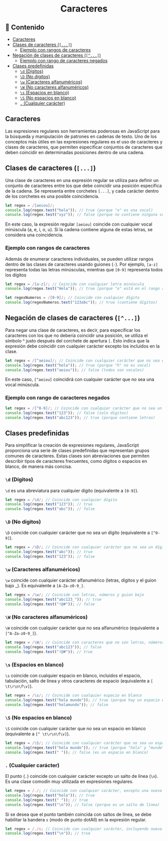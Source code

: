 <h1 align='center'>Caracteres</h1>

<h2>📑 Contenido</h2>

- [Caracteres](#caracteres)
- [Clases de caracteres (`[...]`)](#clases-de-caracteres-)
  - [Ejemplo con rangos de caracteres](#ejemplo-con-rangos-de-caracteres)
- [Negación de clases de caracteres (`[^...]`)](#negación-de-clases-de-caracteres-)
  - [Ejemplo con rango de caracteres negados](#ejemplo-con-rango-de-caracteres-negados)
- [Clases predefinidas](#clases-predefinidas)
  - [`\d` (Dígitos)](#d-dígitos)
  - [`\D` (No dígitos)](#d-no-dígitos)
  - [`\w` (Caracteres alfanuméricos)](#w-caracteres-alfanuméricos)
  - [`\W` (No caracteres alfanuméricos)](#w-no-caracteres-alfanuméricos)
  - [`\s` (Espacios en blanco)](#s-espacios-en-blanco)
  - [`\S` (No espacios en blanco)](#s-no-espacios-en-blanco)
  - [`.` (Cualquier carácter)](#-cualquier-carácter)

## Caracteres

Las expresiones regulares son herramientas poderosas en JavaScript para la búsqueda y manipulación de patrones en cadenas de texto. Uno de los conceptos más útiles en las expresiones regulares es el uso de caracteres y clases de caracteres, que permiten especificar conjuntos de caracteres que deben coincidir en determinadas posiciones dentro de una cadena.

## Clases de caracteres (`[...]`)

Una clase de caracteres en una expresión regular se utiliza para definir un conjunto de caracteres entre los que debe coincidir una posición específica de la cadena. Se representa entre corchetes `[...]`, y cada carácter dentro de los corchetes es una posible coincidencia.

```js
let regex = /[aeiou]/;
console.log(regex.test("hola")); // true (porque "o" es una vocal)
console.log(regex.test("xyz")); // false (porque no contiene ninguna vocal)
```

En este caso, la expresión regular `[aeiou]` coincide con cualquier vocal minúscula (a, e, i, o, u). Si la cadena contiene alguna de estas letras, se considera una coincidencia.

### Ejemplo con rangos de caracteres

Además de enumerar caracteres individuales, se pueden utilizar rangos dentro de las clases de caracteres usando guiones (`-`). Por ejemplo, `[a-z]` representa todas las letras minúsculas, mientras que `[0-9]` representa todos los dígitos

```js
let regex = /[a-z]/; // Coincide con cualquier letra minúscula
console.log(regex.test("Hola")); // true (porque "o" está en el rango a-z)

let regexNumeros = /[0-9]/; // Coincide con cualquier dígito
console.log(regexNumeros.test("123abc")); // true (contiene dígitos)
```

## Negación de clases de caracteres (`[^...]`)

Para negar una clase de caracteres, es decir, para especificar los caracteres con los que no debería coincidir una posición, se utiliza el símbolo ^ justo después del corchete de apertura `[`. Esto indica que la expresión debe coincidir con cualquier carácter excepto los incluidos en la clase.

```js
let regex = /[^aeiou]/; // Coincide con cualquier carácter que no sea una vocal
console.log(regex.test("hola")); // true (porque "h" no es vocal)
console.log(regex.test("aeiou")); // false (todos son vocales)
```

En este caso, `[^aeiou]` coincidirá con cualquier carácter que no sea una vocal minúscula.

### Ejemplo con rango de caracteres negados

```js
let regex = /[^0-9]/; // Coincide con cualquier carácter que no sea un dígito
console.log(regex.test("123")); // false (solo dígitos)
console.log(regex.test("abc123")); // true (porque contiene letras)
```

## Clases predefinidas

Para simplificar la creación de expresiones regulares, JavaScript proporciona una serie de clases predefinidas que representan grupos comunes de caracteres. Estas clases son abreviaciones que permiten describir tipos de caracteres frecuentes, como dígitos o espacios en blanco, de manera más concisa.

### `\d` (Dígitos)

`\d` es una abreviatura para cualquier dígito (equivalente a `[0-9]`).

```js
let regex = /\d/; // Coincide con cualquier dígito
console.log(regex.test("123")); // true
console.log(regex.test("abc")); // false
```

### `\D` (No dígitos)

`\D` coincide con cualquier carácter que no sea un dígito (equivalente a `[^0-9]`).

```js
let regex = /\D/; // Coincide con cualquier carácter que no sea un dígito
console.log(regex.test("abc")); // true
console.log(regex.test("123")); // false
```

### `\w` (Caracteres alfanuméricos)

`\w` coincide con cualquier carácter alfanumérico (letras, dígitos y el guion bajo _). Es equivalente a ``[A-Za-z0-9_]``.

```js
let regex = /\w/; // Coincide con letras, números y guion bajo
console.log(regex.test("abc123_")); // true
console.log(regex.test("!@#")); // false
```

### `\W` (No caracteres alfanuméricos)

`\W` coincide con cualquier carácter que no sea alfanumérico (equivalente a `[^A-Za-z0-9_]`).

```js
let regex = /\W/; // Coincide con caracteres que no son letras, números ni guion bajo
console.log(regex.test("abc123")); // false
console.log(regex.test("!@#")); // true
```

### `\s` (Espacios en blanco)

`\s` coincide con cualquier espacio en blanco, incluidos el espacio, tabulación, salto de línea y otros caracteres de espacio (equivalente a `[ \t\r\n\f\v]`).

```js
let regex = /\s/; // Coincide con cualquier espacio en blanco
console.log(regex.test("hola mundo")); // true (porque hay un espacio entre "hola" y "mundo")
console.log(regex.test("holamundo")); // false
```

### `\S` (No espacios en blanco)

`\S` coincide con cualquier carácter que no sea un espacio en blanco (equivalente a `[^ \t\r\n\f\v]`).

```js
let regex = /\S/; // Coincide con cualquier carácter que no sea un espacio en blanco
console.log(regex.test("hola mundo")); // true (porque "hola" y "mundo" no son espacios)
console.log(regex.test(" ")); // false (es un espacio en blanco)
```

### `.` (Cualquier carácter)

El punto (`.`) coincide con cualquier carácter excepto un salto de línea (`\n`). Es una clase comodín muy utilizada en expresiones regulares.

```js
let regex = /./; // Coincide con cualquier carácter, excepto una nueva línea
console.log(regex.test("hola")); // true
console.log(regex.test(" ")); // true
console.log(regex.test("\n")); // false (porque es un salto de línea)
```

Si se desea que el punto también coincida con saltos de línea, se debe habilitar la bandera `s` (modo de punto dotAll) en la expresión regular.

```js
let regex = /./s; // Coincide con cualquier carácter, incluyendo nueva línea
console.log(regex.test("\n")); // true
```
